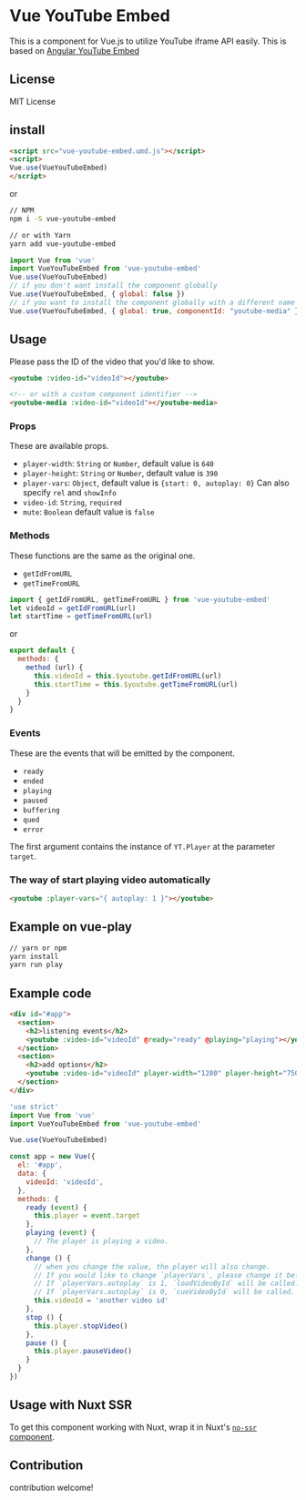 # Vue YouTube Embed

This is a component for Vue.js to utilize YouTube iframe API easily.
This is based on [Angular YouTube Embed](http://brandly.github.io/angular-youtube-embed/)

## License

MIT License

## install

```html
<script src="vue-youtube-embed.umd.js"></script>
<script>
Vue.use(VueYouTubeEmbed)
</script>
```

or

```bash
// NPM
npm i -S vue-youtube-embed

// or with Yarn
yarn add vue-youtube-embed
```

```js
import Vue from 'vue'
import VueYouTubeEmbed from 'vue-youtube-embed'
Vue.use(VueYouTubeEmbed)
// if you don't want install the component globally
Vue.use(VueYouTubeEmbed, { global: false })
// if you want to install the component globally with a different name
Vue.use(VueYouTubeEmbed, { global: true, componentId: "youtube-media" })
```

## Usage

Please pass the ID of the video that you'd like to show.

```html
<youtube :video-id="videoId"></youtube>

<!-- or with a custom component identifier -->
<youtube-media :video-id="videoId"></youtube-media>
```

### Props

These are available props.

* `player-width`: `String` or `Number`, default value is `640`
* `player-height`: `String` or `Number`, default value is `390`
* `player-vars`: `Object`, default value is `{start: 0, autoplay: 0}` Can also specify `rel` and `showInfo`
* `video-id`: `String`, `required`
* `mute`: `Boolean` default value is `false`

### Methods

These functions are the same as the original one.

* `getIdFromURL`
* `getTimeFromURL`

```js
import { getIdFromURL, getTimeFromURL } from 'vue-youtube-embed'
let videoId = getIdFromURL(url)
let startTime = getTimeFromURL(url)
```

or

```js
export default {
  methods: {
    method (url) {
      this.videoId = this.$youtube.getIdFromURL(url)
      this.startTime = this.$youtube.getTimeFromURL(url)
    }
  }
}
```

### Events

These are the events that will be emitted by the component.

* `ready`
* `ended`
* `playing`
* `paused`
* `buffering`
* `qued`
* `error`

The first argument contains the instance of `YT.Player` at the parameter `target`.

### The way of start playing video automatically

```html
<youtube :player-vars="{ autoplay: 1 }"></youtube>
```

## Example on vue-play

```bash
// yarn or npm
yarn install
yarn run play
```

## Example code

```html
<div id="#app">
  <section>
    <h2>listening events</h2>
    <youtube :video-id="videoId" @ready="ready" @playing="playing"></youtube>
  </section>
  <section>
    <h2>add options</h2>
    <youtube :video-id="videoId" player-width="1280" player-height="750" :player-vars="{autoplay: 1}"></youtube>
  </section>
</div>
```

```js
'use strict'
import Vue from 'vue'
import VueYouTubeEmbed from 'vue-youtube-embed'

Vue.use(VueYouTubeEmbed)

const app = new Vue({
  el: '#app',
  data: {
    videoId: 'videoId',
  },
  methods: {
    ready (event) {
      this.player = event.target
    },
    playing (event) {
      // The player is playing a video.
    },
    change () {
      // when you change the value, the player will also change.
      // If you would like to change `playerVars`, please change it before you change `videoId`.
      // If `playerVars.autoplay` is 1, `loadVideoById` will be called.
      // If `playerVars.autoplay` is 0, `cueVideoById` will be called.
      this.videoId = 'another video id'
    },
    stop () {
      this.player.stopVideo()
    },
    pause () {
      this.player.pauseVideo()
    }
  }
})
```

## Usage with Nuxt SSR

To get this component working with Nuxt, wrap it in Nuxt's [`no-ssr` component](https://nuxtjs.org/api/components-no-ssr/).

## Contribution

contribution welcome!

